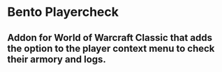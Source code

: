 # Bento Playercheck

## Addon for World of Warcraft Classic that adds the option to the player context menu to check their armory and logs.
